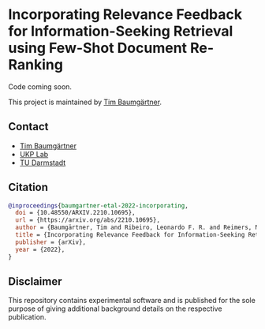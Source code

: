 # Incorporating Relevance Feedback for Information-Seeking Retrieval using Few-Shot Document Re-Ranking

Code coming soon.

This project is maintained by [Tim Baumgärtner](https://github.com/timbmg).

## Contact
- [Tim Baumgärtner](mailto:baumgaertner.t@gmail.com)
- [UKP Lab](http://www.ukp.tu-darmstadt.de/)
- [TU Darmstadt](http://www.tu-darmstadt.de/)

## Citation
```bibtex
@inproceedings{baumgartner-etal-2022-incorporating,
  doi = {10.48550/ARXIV.2210.10695},
  url = {https://arxiv.org/abs/2210.10695},
  author = {Baumgärtner, Tim and Ribeiro, Leonardo F. R. and Reimers, Nils and Gurevych, Iryna},
  title = {Incorporating Relevance Feedback for Information-Seeking Retrieval using Few-Shot Document Re-Ranking},
  publisher = {arXiv},
  year = {2022},
}
```

## Disclaimer
This repository contains experimental software and is published for the sole purpose of giving additional background details on the respective publication. 
